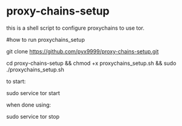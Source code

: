 # proxy-chains-setup
this is a shell script to configure proxychains to use tor.


#how to run proxychains_setup

git clone https://github.com/pyx9999/proxy-chains-setup.git

cd proxy-chains-setup && chmod +x proxychains_setup.sh && sudo ./proxychains_setup.sh

to start:

sudo service tor start

when done using:


sudo service tor stop
